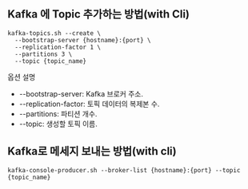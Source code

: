 ## Kafka 에 Topic 추가하는 방법(with Cli)

```
kafka-topics.sh --create \
  --bootstrap-server {hostname}:{port} \
  --replication-factor 1 \
  --partitions 3 \
  --topic {topic_name}
```

옵션 설명
- --bootstrap-server: Kafka 브로커 주소.
- --replication-factor: 토픽 데이터의 복제본 수.
- --partitions: 파티션 개수.
- --topic: 생성할 토픽 이름.


## Kafka로 메세지 보내는 방법(with cli)
```
kafka-console-producer.sh --broker-list {hostname}:{port} --topic {topic_name}
```
